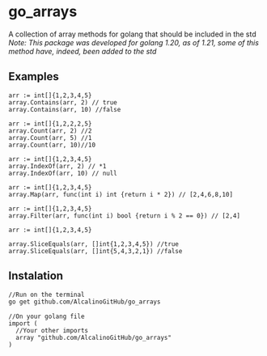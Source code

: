 # go_arrays
A collection of array methods for golang that should be included in the std  
*Note: This package was developed for golang 1.20, as of 1.21, some of this method have, indeed, been added to the std*

## Examples

```golang
arr := int[]{1,2,3,4,5}
array.Contains(arr, 2) // true
array.Contains(arr, 10) //false
```

```golang
arr := int[]{1,2,2,2,5}
array.Count(arr, 2) //2
array.Count(arr, 5) //1
array.Count(arr, 10)//10 
```

```golang
arr := int[]{1,2,3,4,5}
array.IndexOf(arr, 2) // *1
array.IndexOf(arr, 10) // null
```

```golang
arr := int[]{1,2,3,4,5}
array.Map(arr, func(int i) int {return i * 2}) // [2,4,6,8,10]
```

```golang
arr := int[]{1,2,3,4,5}
array.Filter(arr, func(int i) bool {return i % 2 == 0}) // [2,4]
```

```golang
arr := int[]{1,2,3,4,5}

array.SliceEquals(arr, []int{1,2,3,4,5}) //true
array.SliceEquals(arr, []int{5,4,3,2,1}) //false
```

## Instalation
```bash
//Run on the terminal
go get github.com/AlcalinoGitHub/go_arrays
```

```golang
//On your golang file
import (
  //Your other imports
  array "github.com/AlcalinoGitHub/go_arrays"
)
``` 

